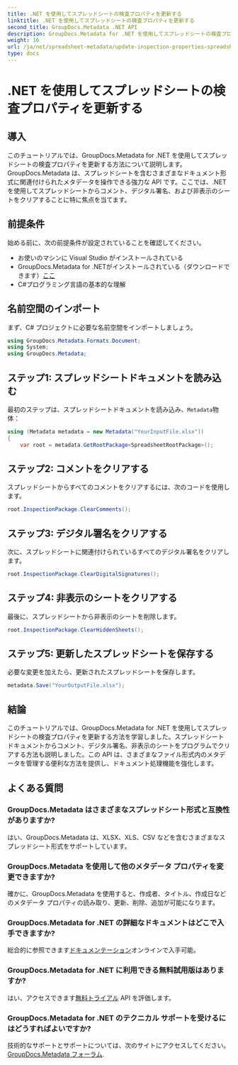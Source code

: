 ```yaml
---
title: .NET を使用してスプレッドシートの検査プロパティを更新する
linktitle: .NET を使用してスプレッドシートの検査プロパティを更新する
second_title: GroupDocs.Metadata .NET API
description: GroupDocs.Metadata for .NET を使用してスプレッドシートの検査プロパティを更新する方法を学習します。コメント、署名、非表示のシートを簡単に管理します。
weight: 16
url: /ja/net/spreadsheet-metadata/update-inspection-properties-spreadsheets/
type: docs
---
```

# .NET を使用してスプレッドシートの検査プロパティを更新する

## 導入
このチュートリアルでは、GroupDocs.Metadata for .NET を使用してスプレッドシートの検査プロパティを更新する方法について説明します。GroupDocs.Metadata は、スプレッドシートを含むさまざまなドキュメント形式に関連付けられたメタデータを操作できる強力な API です。ここでは、.NET を使用してスプレッドシートからコメント、デジタル署名、および非表示のシートをクリアすることに特に焦点を当てます。
## 前提条件
始める前に、次の前提条件が設定されていることを確認してください。
- お使いのマシンに Visual Studio がインストールされている
-  GroupDocs.Metadata for .NETがインストールされている（ダウンロードできます）[ここ](https://releases.groupdocs.com/metadata/net/）)
- C#プログラミング言語の基本的な理解

## 名前空間のインポート
まず、C# プロジェクトに必要な名前空間をインポートしましょう。
```csharp
using GroupDocs.Metadata.Formats.Document;
using System;
using GroupDocs.Metadata;
```
## ステップ1: スプレッドシートドキュメントを読み込む
最初のステップは、スプレッドシートドキュメントを読み込み、`Metadata`物体：
```csharp
using (Metadata metadata = new Metadata("YourInputFile.xlsx"))
{
    var root = metadata.GetRootPackage<SpreadsheetRootPackage>();
```
## ステップ2: コメントをクリアする
スプレッドシートからすべてのコメントをクリアするには、次のコードを使用します。
```csharp
root.InspectionPackage.ClearComments();
```
## ステップ3: デジタル署名をクリアする
次に、スプレッドシートに関連付けられているすべてのデジタル署名をクリアします。
```csharp
root.InspectionPackage.ClearDigitalSignatures();
```
## ステップ4: 非表示のシートをクリアする
最後に、スプレッドシートから非表示のシートを削除します。
```csharp
root.InspectionPackage.ClearHiddenSheets();
```
## ステップ5: 更新したスプレッドシートを保存する
必要な変更を加えたら、更新されたスプレッドシートを保存します。
```csharp
metadata.Save("YourOutputFile.xlsx");
```

## 結論
このチュートリアルでは、GroupDocs.Metadata for .NET を使用してスプレッドシートの検査プロパティを更新する方法を学習しました。スプレッドシート ドキュメントからコメント、デジタル署名、非表示のシートをプログラムでクリアする方法も説明しました。この API は、さまざまなファイル形式内のメタデータを管理する便利な方法を提供し、ドキュメント処理機能を強化します。

## よくある質問
### GroupDocs.Metadata はさまざまなスプレッドシート形式と互換性がありますか?
はい、GroupDocs.Metadata は、XLSX、XLS、CSV などを含むさまざまなスプレッドシート形式をサポートしています。
### GroupDocs.Metadata を使用して他のメタデータ プロパティを変更できますか?
確かに、GroupDocs.Metadata を使用すると、作成者、タイトル、作成日などのメタデータ プロパティの読み取り、更新、削除、追加が可能になります。
### GroupDocs.Metadata for .NET の詳細なドキュメントはどこで入手できますか?
総合的に参照できます[ドキュメンテーション](https://tutorials.groupdocs.com/metadata/net/)オンラインで入手可能。
### GroupDocs.Metadata for .NET に利用できる無料試用版はありますか?
はい、アクセスできます[無料トライアル](https://releases.groupdocs.com/) API を評価します。
### GroupDocs.Metadata for .NET のテクニカル サポートを受けるにはどうすればよいですか?
技術的なサポートとサポートについては、次のサイトにアクセスしてください。[GroupDocs.Metadata フォーラム](https://forum.groupdocs.com/c/metadata/14).